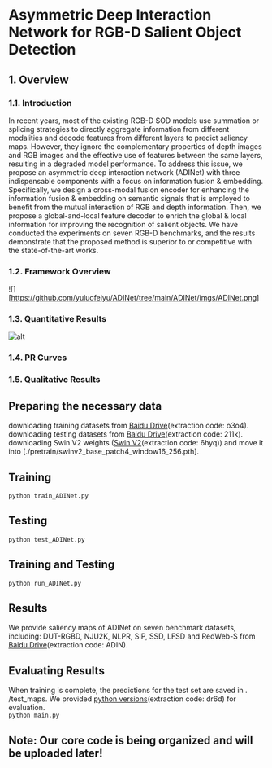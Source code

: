 # Asymmetric Deep Interaction Network for RGB-D Salient Object Detection

## 1. Overview
### 1.1. Introduction
In recent years, most of the existing RGB-D SOD models use summation or splicing strategies to directly aggregate information from different modalities and decode features from different layers to predict saliency maps. However, they ignore the complementary properties of depth images and RGB images and the effective use of features between the same layers, resulting in a degraded model performance. To address this issue, we propose an asymmetric deep interaction network (ADINet) with three indispensable components with a focus on information fusion \& embedding. Specifically, we design a cross-modal fusion encoder  for enhancing the information fusion \& embedding on semantic signals that is employed to benefit from the mutual interaction of RGB and depth information. Then, we propose a global-and-local feature decoder to enrich the global \& local information for improving the recognition of salient objects. We have conducted the experiments on seven RGB-D benchmarks, and the results demonstrate that the proposed method is superior to or competitive with the state-of-the-art works.

### 1.2. Framework Overview
![][https://github.com/yuluofeiyu/ADINet/tree/main/ADINet/imgs/ADINet.png]

### 1.3. Quantitative Results
![alt](https://github.com/yuluofeiyu/ADINet/tree/main/ADINet/imgs/QuantitativeComparisons.png)
### 1.4. PR Curves

### 1.5. Qualitative Results



## Preparing the necessary data
downloading training datasets from [Baidu Drive](https://pan.baidu.com/s/1wfOG3EqyLaM0UH6pwfvpdA)(extraction code: o3o4).\
downloading testing datasets from [Baidu Drive](https://pan.baidu.com/s/1uERpDsb9GIvCACOoCXeJSg)(extraction code: 211k).\
downloading Swin V2 weights ([Swin V2](https://pan.baidu.com/s/1_zZIHiBFOHXZ-F-cJohKTQ)(extraction code: 6hyq)) and move it into [./pretrain/swinv2_base_patch4_window16_256.pth].

## Training
`python train_ADINet.py`

## Testing
`python test_ADINet.py`

## Training and Testing
`python run_ADINet.py`

## Results
We provide saliency maps of ADINet on seven benchmark datasets, including: DUT-RGBD, NJU2K, NLPR, SIP, SSD, LFSD and RedWeb-S from [Baidu Drive](https://pan.baidu.com/s/1c9bv4PbEm_IghfCjF_Y-pw)(extraction code: ADIN).

## Evaluating Results
When training is complete, the predictions for the test set are saved in . /test_maps. We provided [python versions](https://pan.baidu.com/s/1Y1bn4ITcWAOqp-43SNVJbg)(extraction code: dr6d) for evaluation.\
`python main.py`

## Note: Our core code is being organized and will be uploaded later!
